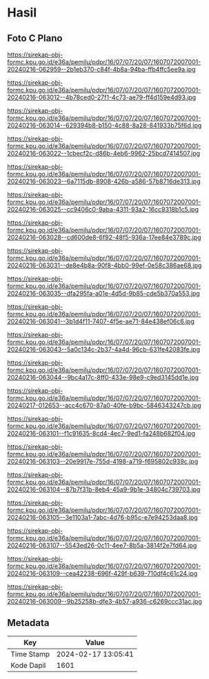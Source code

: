 # Hasil

## Foto C Plano

https://sirekap-obj-formc.kpu.go.id/e36a/pemilu/pdpr/16/07/07/20/07/1607072007001-20240216-062959--2b1eb370-c84f-4b8a-94ba-ffb4ffc5ee9a.jpg

https://sirekap-obj-formc.kpu.go.id/e36a/pemilu/pdpr/16/07/07/20/07/1607072007001-20240216-063012--4b78ced0-27f1-4c73-ae79-ff4d159e4d93.jpg

https://sirekap-obj-formc.kpu.go.id/e36a/pemilu/pdpr/16/07/07/20/07/1607072007001-20240216-063014--629394b8-b150-4c88-8a28-841933b75f6d.jpg

https://sirekap-obj-formc.kpu.go.id/e36a/pemilu/pdpr/16/07/07/20/07/1607072007001-20240216-063022--1cbecf2c-d86b-4eb6-9962-25bcd7414507.jpg

https://sirekap-obj-formc.kpu.go.id/e36a/pemilu/pdpr/16/07/07/20/07/1607072007001-20240216-063023--6a7115db-8908-426b-a586-57b8716de313.jpg

https://sirekap-obj-formc.kpu.go.id/e36a/pemilu/pdpr/16/07/07/20/07/1607072007001-20240216-063025--cc9406c0-9aba-4311-93a2-16cc9318b1c5.jpg

https://sirekap-obj-formc.kpu.go.id/e36a/pemilu/pdpr/16/07/07/20/07/1607072007001-20240216-063028--cd600de8-6f92-48f5-936a-17ee84e3789c.jpg

https://sirekap-obj-formc.kpu.go.id/e36a/pemilu/pdpr/16/07/07/20/07/1607072007001-20240216-063031--de8e4b8a-90f8-4bb0-99ef-0e58c386ae68.jpg

https://sirekap-obj-formc.kpu.go.id/e36a/pemilu/pdpr/16/07/07/20/07/1607072007001-20240216-063035--dfa295fa-a01e-4d5d-9b85-cde5b370a553.jpg

https://sirekap-obj-formc.kpu.go.id/e36a/pemilu/pdpr/16/07/07/20/07/1607072007001-20240216-063041--3b1d4f11-7407-4f5e-ae71-84e438ef06c6.jpg

https://sirekap-obj-formc.kpu.go.id/e36a/pemilu/pdpr/16/07/07/20/07/1607072007001-20240216-063043--5a0c134c-2b37-4a4d-96cb-631fe42083fe.jpg

https://sirekap-obj-formc.kpu.go.id/e36a/pemilu/pdpr/16/07/07/20/07/1607072007001-20240216-063044--9bc4a17c-8ff0-433e-98e9-c9ed3145dd1e.jpg

https://sirekap-obj-formc.kpu.go.id/e36a/pemilu/pdpr/16/07/07/20/07/1607072007001-20240217-012653--acc4c670-87a0-40fe-b9bc-5846343247cb.jpg

https://sirekap-obj-formc.kpu.go.id/e36a/pemilu/pdpr/16/07/07/20/07/1607072007001-20240216-063101--f1c91635-8cd4-4ec7-9ed1-fa248b682f04.jpg

https://sirekap-obj-formc.kpu.go.id/e36a/pemilu/pdpr/16/07/07/20/07/1607072007001-20240216-063103--20e9917e-755d-4198-a719-f695802c939c.jpg

https://sirekap-obj-formc.kpu.go.id/e36a/pemilu/pdpr/16/07/07/20/07/1607072007001-20240216-063104--87b7f31b-8eb4-45a9-9b1e-34804c739703.jpg

https://sirekap-obj-formc.kpu.go.id/e36a/pemilu/pdpr/16/07/07/20/07/1607072007001-20240216-063105--3e1103a1-7abc-4d76-b95c-e7e94253daa8.jpg

https://sirekap-obj-formc.kpu.go.id/e36a/pemilu/pdpr/16/07/07/20/07/1607072007001-20240216-063107--5543ed26-0c11-4ee7-8b5a-3814f2e7fd64.jpg

https://sirekap-obj-formc.kpu.go.id/e36a/pemilu/pdpr/16/07/07/20/07/1607072007001-20240216-063109--cea42238-696f-429f-b639-710df4c61c24.jpg

https://sirekap-obj-formc.kpu.go.id/e36a/pemilu/pdpr/16/07/07/20/07/1607072007001-20240216-063009--9b25258b-dfe3-4b57-a936-c6269ccc31ac.jpg


## Metadata

| Key        | Value               |
| ---------- | ------------------- |
| Time Stamp | 2024-02-17 13:05:41 |
| Kode Dapil | 1601                |



